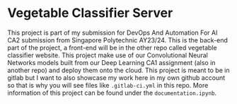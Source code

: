 # Vegetable Classifier Server

This project is part of my submission for DevOps And Automation For AI CA2 submission from Singapore Polytechnic AY23/24. 
This is the back-end part of the project, a front-end will be in the other repo called vegetable classifier website. 
This project make use of our Convolutional Neural Networks models built from our Deep Learning CA1 assignment (also in another repo) and deploy them onto the cloud. 
This project is meant to be in gitlab but I want to also showcase my work here in my own github account so that is why you will see files like ```.gitlab-ci.yml``` in this repo.
More information of this project can be found under the ```documentation.ipynb```.
